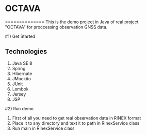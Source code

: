# OCTAVA
==============
This is the demo project in Java of real project "OCTAVA" for proccessing observation GNSS data.

#1) Get Started

## Technologies
1. Java SE 8
2. Spring
3. Hibernate
4. JMockito
5. JUnit
6. Lombok
7. Jersey
8. JSP

#2) Run demo

1. First of all you need to get real observation data in RINEX format
2. Place it to any directory and text it to path in RinexService class
3. Run main in RinexService class